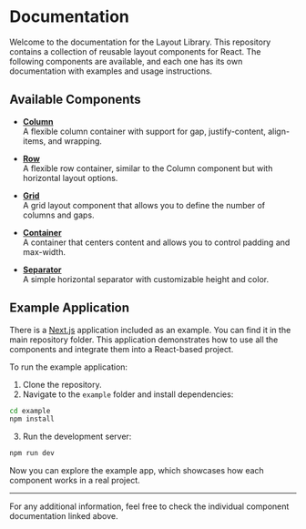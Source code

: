 # Documentation

Welcome to the documentation for the Layout Library. This repository contains a collection of reusable layout components for React. The following components are available, and each one has its own documentation with examples and usage instructions.

## Available Components

- [**Column**](./Column.md)  
  A flexible column container with support for gap, justify-content, align-items, and wrapping.

- [**Row**](./Row.md)  
  A flexible row container, similar to the Column component but with horizontal layout options.

- [**Grid**](./Grid.md)  
  A grid layout component that allows you to define the number of columns and gaps.

- [**Container**](./Container.md)  
  A container that centers content and allows you to control padding and max-width.

- [**Separator**](./Separator.md)  
  A simple horizontal separator with customizable height and color.

## Example Application

There is a [Next.js](https://nextjs.org/) application included as an example. You can find it in the main repository folder. This application demonstrates how to use all the components and integrate them into a React-based project.

To run the example application:

1. Clone the repository.
2. Navigate to the `example` folder and install dependencies:

```bash
cd example
npm install
```

3. Run the development server:

```bash
npm run dev
```

Now you can explore the example app, which showcases how each component works in a real project.

---

For any additional information, feel free to check the individual component documentation linked above.

